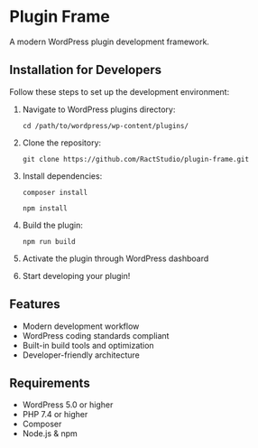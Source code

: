 # Plugin Frame

A modern WordPress plugin development framework.

## Installation for Developers

Follow these steps to set up the development environment:

1. Navigate to WordPress plugins directory:
    
    `cd /path/to/wordpress/wp-content/plugins/`
    

2. Clone the repository:
    
    `git clone https://github.com/RactStudio/plugin-frame.git`
    

3. Install dependencies:
    
    `composer install`
    
    
    `npm install`
    

4. Build the plugin:
    
    `npm run build`
    

5. Activate the plugin through WordPress dashboard

6. Start developing your plugin!

## Features

- Modern development workflow
- WordPress coding standards compliant
- Built-in build tools and optimization
- Developer-friendly architecture

## Requirements

- WordPress 5.0 or higher
- PHP 7.4 or higher
- Composer
- Node.js & npm
